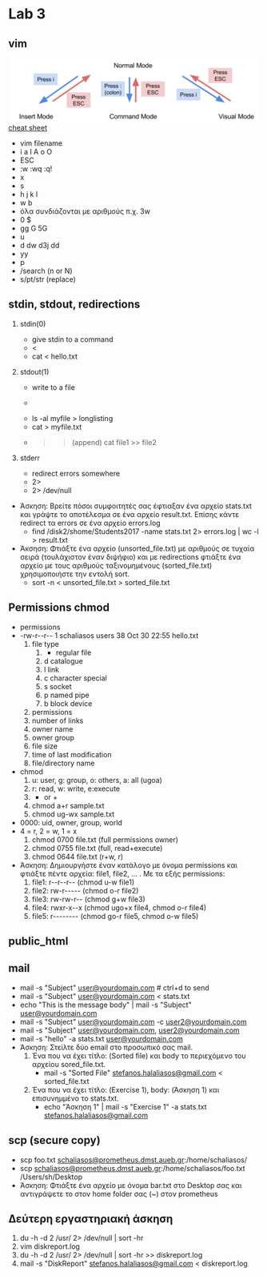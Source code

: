 # Lab 3

## vim
![vim_modes](vim_modes.png)
[cheat sheet](https://rumorscity.com/wp-content/uploads/2014/08/10-Best-VIM-Cheat-Sheet-04.jpg)

* vim filename
* i a I A o O
* ESC
* :w :wq :q! 
* x
* s
* h j k l
* w b
* όλα συνδιάζονται με αριθμούς π.χ. 3w
* 0 $
* gg G 5G
* u
* d dw d3j dd
* yy
* p
* /search (n or N)
* s/pt/str (replace)


## stdin, stdout, redirections

1. stdin(0)
	* give stdin to a command
	* <
	* cat < hello.txt

2. stdout(1)
	* write to a file
	* >
	* ls -al myfile > longlisting
	* cat > myfile.txt
	* >> (append)
	cat file1 >> file2

3. stderr
	* redirect errors somewhere
	* 2>
	* 2> /dev/null
	
* Άσκηση: Βρείτε πόσοι συμφοιτητές σας έφτιαξαν ένα αρχείο stats.txt και γράψτε το αποτέλεσμα σε ένα αρχείο result.txt. Επίσης κάντε redirect τα errors σε ένα αρχείο errors.log
	* find /disk2/shome/Students2017 -name stats.txt 2> errors.log | wc -l > result.txt
* Άκσηση: Φτιάξτε ένα αρχείο (unsorted_file.txt) με αριθμούς σε τυχαία σειρά (τουλάχιστον έναν διψήφιο) και με redirections φτιάξτε ένα αρχείο με τους αριθμούς ταξινομημένους (sorted_file.txt) χρησιμοποιήστε την εντολή sort.
	* sort -n < unsorted_file.txt > sorted_file.txt

	
## Permissions chmod
* permissions
* -rw-r--r--  1 schaliasos users     38 Oct 30 22:55 hello.txt
	1. file type
		1. - regular file
		2. d catalogue
		3. l link
		4. c character special
		5. s socket
		6. p named pipe
		7. b block device
	2. permissions
	3. number of links
	4. owner name
	5. owner group
	6. file size
	7. time of last modification
	8. file/directory name
* chmod
	1. u: user, g: group, o: others, a: all (ugoa)
	2. r: read, w: write, e:execute
	3. - or +
	4. chmod a+r sample.txt
	5. chmod ug-wx sample.txt
* 0000: uid, owner, group, world
* 4 = r, 2 = w, 1 = x
	1. chmod 0700 file.txt (full permissions owner)
	2. chmod 0755 file.txt (full, read+execute)
	3. chmod 0644 file.txt (r+w, r)
* Άσκηση: Δημιουργήστε έναν κατάλογο με όνομα permissions και φτιάξτε πέντε αρχεία: file1, file2, ... . Με τα εξής permissions:
	1. file1: r--r--r-- (chmod u-w file1)
	2. file2: rw-r----- (chmod o-r file2)
	3. file3: rw-rw-r-- (chmod g+w file3)
	4. file4: rwxr-x--x (chmod ugo+x file4, chmod o-r file4)
	5. file5: r-------- (chmod go-r file5, chmod o-w file5)

## public_html


## mail
* mail -s "Subject" user@yourdomain.com # ctrl+d to send
* mail -s "Subject" user@yourdomain.com < stats.txt
* echo "This is the message body" | mail -s "Subject" user@yourdomain.com
* mail -s "Subject" user@yourdomain.com -c user2@yourdomain.com
* mail -s "Subject" user@yourdomain.com, user2@yourdomain.com
* mail -s "hello" -a stats.txt user@yourdomain.com
* Άσκηση: Στείλτε δύο email στο προσωπικό σας mail. 
	1. Ένα που να έχει τίτλο: (Sorted file) και body το περιεχόμενο του αρχείου sored_file.txt.
		* mail -s "Sorted File" stefanos.halaliasos@gmail.com < sorted_file.txt
	2. Ένα που να έχει τίτλο: (Exercise 1), body: (Άσκηση 1) και επισυνημμένο το stats.txt.
		* echo "Άσκηση 1" | mail -s "Exercise 1" -a stats.txt stefanos.halaliasos@gmail.com

## scp (secure copy)
* scp foo.txt schaliasos@prometheus.dmst.aueb.gr:/home/schaliasos/
* scp schaliasos@prometheus.dmst.aueb.gr:/home/schaliasos/foo.txt /Users/sh/Desktop
* Άσκηση: Φτιάξτε ένα αρχείο με όνομα bar.txt στο Desktop σας και αντιγράψετε το στον home folder σας (~) στον prometheus

## Δεύτερη εργαστηριακή άσκηση
1. du -h -d 2 /usr/ 2> /dev/null | sort -hr
2. vim diskreport.log
3. du -h -d 2 /usr/ 2> /dev/null | sort -hr >> diskreport.log 
4. mail -s "DiskReport" stefanos.halaliasos@gmail.com < diskreport.log
